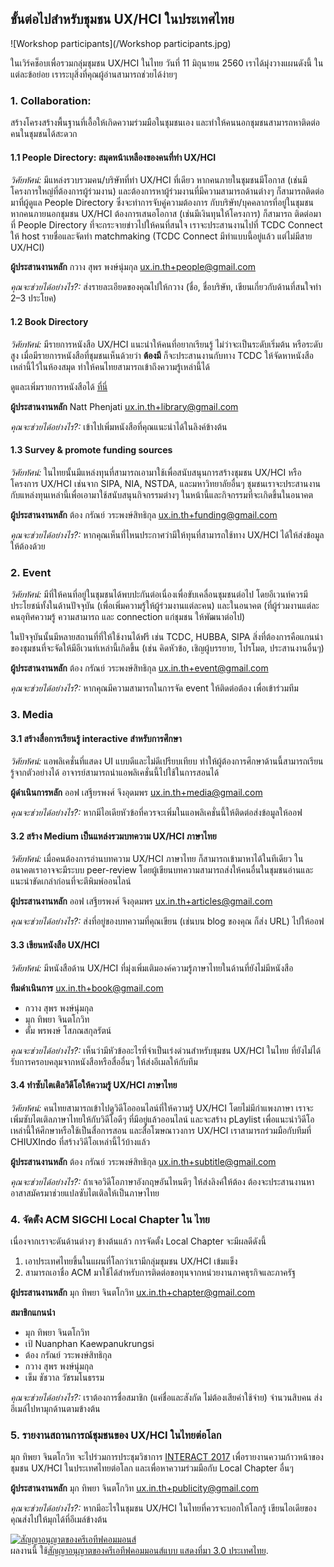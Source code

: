 ## ขั้นต่อไปสำหรับชุมชน UX/HCI ในประเทศไทย

![Workshop participants](/Workshop participants.jpg)

ในเวิร์คช็อบเพื่อรวมกลุ่มชุมชน UX/HCI ในไทย
วันที่ 11 มิถุนายน 2560 เราได้มุ่งวางแผนดังนี้
ในแต่ละข้อย่อย เราระบุสิ่งที่คุณผู้อ่านสามารถช่วยได้ง่ายๆ

### 1. Collaboration: 
สร้างโครงสร้างพื้นฐานที่เอื้อให้เกิดความร่วมมือในชุมชนเอง และทำให้คนนอกชุมชนสามารถหาติดต่อคนในชุมชนได้สะดวก


#### 1.1 People Directory: สมุดหน้าเหลืองของคนที่ทำ UX/HCI

*วิศัยทัศน์:* มีแหล่งรวบรวมคน/บริษัทที่ทำ UX/HCI ที่เดียว หากคนภายในชุมชนมีโอกาส (เช่นมีโครงการใหญ่ที่ต้องการผู้ร่วมงาน) และต้องการหาผู้ร่วมงานที่มีความสามารถด้านต่างๆ ก็สามารถติดต่อมาที่ผู้ดูแล People Directory ซึ่งจะทำการจับคู่ความต้องการ กับบริษัท/บุคคลากรที่อยู่ในชุมชน  หากคนภายนอกชุมชน UX/HCI ต้องการเสนอโอกาส (เช่นมีเงินทุนให้โครงการ) ก็สามารถ ติดต่อมาที่ People Directory ที่จะกระจายข่าวไปให้คนที่สนใจ เราจะประสานงานไปที่ TCDC Connect ให้ host รายชื่อและจัดทำ matchmaking (TCDC Connect มีทำแบบนี้อยู่แล้ว แต่ไม่มีสาย UX/HCI)

**ผู้ประสานงานหลัก** กวาง สุพร พงษ์นุ่มกุล [ux.in.th+people@gmail.com](mailto:ux.in.th+people@gmail.com)

*คุณจะช่วยได้อย่างไร?:* ส่งรายละเอียดของคุณไปให้กวาง (ชื่อ, ชื่อบริษัท, เขียนเกี่ยวกับด้านที่สนใจทำ 2–3 ประโยค)

#### 1.2 Book Directory

*วิศัยทัศน์:* มีรายการหนังสือ UX/HCI แนะนำให้คนที่อยากเรียนรู้ ไม่ว่าจะเป็นระดับเริ่มต้น หรือระดับสูง เมื่อมีรายการหนังสือที่ชุมชนเห็นด้วยว่า **ต้องมี** ก็จะประสานงานกับทาง TCDC ให้จัดหาหนังสือเหล่านี้ไว้ในห้องสมุด ทำให้คนไทยสามารถเข้าถึงความรู้เหล่านี้ได้

ดูและเพิ่มรายการหนังสือได้ [ที่นี่](https://docs.google.com/spreadsheets/d/1Odz-WXQNbJxC3ZgBv2sCDJ39YkbPdxA1d9yQp1rnnU0/edit)

**ผู้ประสานงานหลัก**  Natt Phenjati [ux.in.th+library@gmail.com](mailto:ux.in.th+library@gmail.com)

*คุณจะช่วยได้อย่างไร?:* เข้าไปเพิ่มหนังสือที่คุณแนะนำได้ในลิงค์ข้างต้น

#### 1.3 Survey & promote funding sources

*วิศัยทัศน์:* ในไทยนั้นมีแหล่งทุนที่สามารถเอามาใช้เพื่อสนับสนุนการสร้างชุมชน UX/HCI หรือโครงการ UX/HCI เช่นจาก SIPA, NIA, NSTDA, และมหาวิทยาลัยอื่นๆ ชุมชนเราจะประสานงานกับแหล่งทุนเหล่านี้เพื่อเอามาใช้สนับสนุนกิจกรรมต่างๆ ในหน้านี้และกิจกรรมที่จะเกิดขึ้นในอนาคต

**ผู้ประสานงานหลัก** ต้อง กรัณย์ วระพงษ์สิทธิกุล [ux.in.th+funding@gmail.com](mailto:ux.in.th+funding@gmail.com)

*คุณจะช่วยได้อย่างไร?:* หากคุณเห็นที่ไหนประกาศว่ามีให้ทุนที่สามารถใช้ทาง UX/HCI ได้ให้ส่งข้อมูลให้ต้องด้วย

### 2. Event

*วิศัยทัศน์:* มีที่ให้คนที่อยู่ในชุมชนได้พบปะกันต่อเนื่องเพื่อขับเคลื่อนชุมชนต่อไป โดยอีเวนท์ควรมีประโยชน์ทั้งในด้านปัจจุบัน (เพื่อเพิ่มความรู้ให้ผู้ร่วมงานแต่ละคน) และในอนาคต (ที่ผู้ร่วมงานแต่ละคนอุทิศความรู้ ความสามารถ และ connection แก่ชุมชน ให้พัฒนาต่อไป)

ในปัจจุบันนั้นมีหลายสถานที่ที่ให้ใช้งานได้ฟรี เช่น TCDC, HUBBA, SIPA สิ่งที่ต้องการคือแกนนำของชุมชนที่จะจัดให้มีอีเวนท์เหล่านี้เกิดขึ้น (เช่น คิดหัวข้อ, เชิญผู้บรรยาย, โปรโมต, ประสานงานอื่นๆ)

**ผู้ประสานงานหลัก** ต้อง กรัณย์ วระพงษ์สิทธิกุล [ux.in.th+event@gmail.com](mailto:ux.in.th+event@gmail.com)

*คุณจะช่วยได้อย่างไร?:* หากคุณมีความสามารถในการจัด event ให้ติดต่อต้อง เพื่อเข้าร่วมทีม

### 3. Media

#### 3.1 สร้างสื่อการเรียนรู้ interactive สำหรับการศึกษา

*วิศัยทัศน์:* แอพลิเคชั่นที่แสดง UI แบบดีและไม่ดีเปรียบเทียบ ทำให้ผู้ต้องการศึกษาด้านนี้สามารถเรียนรู้จากตัวอย่างได้ อาจารย์สามารถนำแอพลิเคชั่นนี้ไปใช้ในการสอนได้

**ผู้ดำเนินการหลัก** ออฟ เสฐียรพงศ์ จึงอุดมพร [ux.in.th+media@gmail.com](mailto:ux.in.th+media@gmail.com)

*คุณจะช่วยได้อย่างไร?:* หากมีไอเดียหัวข้อที่ควรจะเพิ่มในแอพลิเคชั่นนี้ให้ติดต่อส่งข้อมูลให้ออฟ


#### 3.2 สร้าง Medium เป็นแหล่งรวมบทความ UX/HCI ภาษาไทย

*วิศัยทัศน์:* เมื่อคนต้องการอ่านบทความ UX/HCI ภาษาไทย ก็สามารถเข้ามาหาได้ในทีเดียว ในอนาคตเราอาจจะมีระบบ peer-review โดยผู้เขียนบทความสามารถส่งให้คนอื่นในชุมชนอ่านและแนะนำขัดเกล่าก่อนที่จะตีพิมพ์ออนไลน์

**ผู้ประสานงานหลัก** ออฟ เสฐียรพงศ์ จึงอุดมพร [ux.in.th+articles@gmail.com](mailto:ux.in.th+articles@gmail.com)

*คุณจะช่วยได้อย่างไร?:* ส่งที่อยู่ของบทความที่คุณเขียน (เช่นบน blog ของคุณ ก็ส่ง URL) ไปให้ออฟ


#### 3.3 เขียนหนังสือ UX/HCI

*วิศัยทัศน์:* มีหนังสือด้าน UX/HCI ที่มุ่งเพิ่มเติมองค์ความรู้ภาษาไทยในด้านที่ยังไม่มีหนังสือ

**ทีมดำเนินการ**  [ux.in.th+book@gmail.com](mailto:ux.in.th+book@gmail.com)
* กวาง สุพร พงษ์นุ่มกุล
* มุก ทิพยา จินตโกวิท
* ตั้ม พรพงษ์ โสภณสกุลรัตน์

*คุณจะช่วยได้อย่างไร?:* เห็นว่ามีหัวข้ออะไรที่จำเป็นเร่งด่วนสำหรับชุมชน UX/HCI ในไทย ที่ยังไม่ได้รับการครอบคลุมจากหนังสือหรือสื่ออื่นๆ ให้ส่งอีเมลให้กับทีม

#### 3.4 ทำซับไตเติลวิดีโอให้ความรู้ UX/HCI ภาษาไทย

*วิศัยทัศน์:* คนไทยสามารถเข้าไปดูวิดีโอออนไลน์ที่ให้ความรู้ UX/HCI โดยไม่มีกำแพงภาษา เราจะเพิ่มซับไตเติลภาษาไทยให้กับวิดีโอดีๆ ที่มีอยู่แล้วออนไลน์ และจะสร้าง pLaylist เพื่อแนะนำวิดีโอเหล่านี้ให้ศึกษาหรือใช้เป็นสื่อการสอน และสื่อโฆษณาวงการ UX/HCI  เราสามารถร่วมมือกับทีมที่ CHIUXIndo ที่สร้างวิดีโอเหล่านี้ไว้บ้างแล้ว

**ผู้ประสานงานหลัก** ต้อง กรัณย์ วระพงษ์สิทธิกุล [ux.in.th+subtitle@gmail.com](mailto:ux.in.th+subtitle@gmail.com)

*คุณจะช่วยได้อย่างไร?:* ถ้าเจอวิดีโอภาษาอังกฤษอันไหนดีๆ ให้ส่งลิงค์ให้ต้อง ต้องจะประสานงานหาอาสาสมัครมาช่วยแปลซับไตเติลให้เป็นภาษาไทย

### 4. จัดต้ัง ACM SIGCHI Local Chapter ใน ไทย

เนื่องจากเราจะดันด้านต่างๆ ข้างต้นแล้ว การจัดตั้ง Local Chapter จะมีผลดีดังนี้

1. เอาประเทศไทยขึ้นในแผนที่โลกว่าเรามีกลุ่มชุมชน UX/HCI เข้มแข็ง
2. สามารถเอาชื่อ ACM มาใช้ได้สำหรับการติดต่อขอทุนจากหน่วยงานภาคธุรกิจและภาครัฐ

**ผู้ประสานงานหลัก** มุก ทิพยา จินตโกวิท [ux.in.th+chapter@gmail.com](mailto:ux.in.th+chapter@gmail.com)

**สมาชิกแกนนำ** 

* มุก ทิพยา จินตโกวิท
* เป้ Nuanphan Kaewpanukrungsi
* ต้อง กรัณย์ วระพงษ์สิทธิกุล
* กวาง สุพร พงษ์นุ่มกุล
* เข็ม ชัชวาล วัชรมโนธรรม

*คุณจะช่วยได้อย่างไร?:* เราต้องการชื่อสมาชิก (แค่ชื่อและสังกัด ไม่ต้องเสียค่าใช้จ่าย) จำนวนสิบคน ส่งอีเมล์ไปหามุกด้านตามข้างต้น

### 5. รายงานสถานการณ์ชุมชนของ UX/HCI ในไทยต่อโลก

มุก ทิพยา จินตโกวิท จะไปร่วมการประชุมวิชาการ [INTERACT 2017](https://www.interact2017.org/) เพื่อรายงานความก้าวหน้าของชุมชน UX/HCI ในประเทศไทยต่อโลก และเพื่อหาความร่วมมือกับ Local Chapter อื่นๆ

**ผู้ประสานงานหลัก** มุก ทิพยา จินตโกวิท [ux.in.th+publicity@gmail.com](mailto:ux.in.th+publicity@gmail.com)

*คุณจะช่วยได้อย่างไร?:* หากมีอะไรในชุมชน UX/HCI ในไทยที่ควรจะบอกให้โลกรู้ เขียนไอเดียของคุณส่งไปให้มุกได้ที่อีเมล์ข้างต้น


<a rel="license" href="http://creativecommons.org/licenses/by/3.0/th/"><img alt="สัญญาอนุญาตของครีเอทีฟคอมมอนส์" style="border-width:0" src="https://i.creativecommons.org/l/by/3.0/th/80x15.png" /></a><br />ผลงานนี้ ใช้<a rel="license" href="http://creativecommons.org/licenses/by/3.0/th/">สัญญาอนุญาตของครีเอทีฟคอมมอนส์แบบ แสดงที่มา 3.0 ประเทศไทย</a>.
